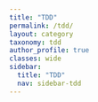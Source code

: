 ```yaml
---
title: "TDD"
permalink: /tdd/
layout: category
taxonomy: tdd
author_profile: true
classes: wide
sidebar:
  title: "TDD"
  nav: sidebar-tdd
---
```

